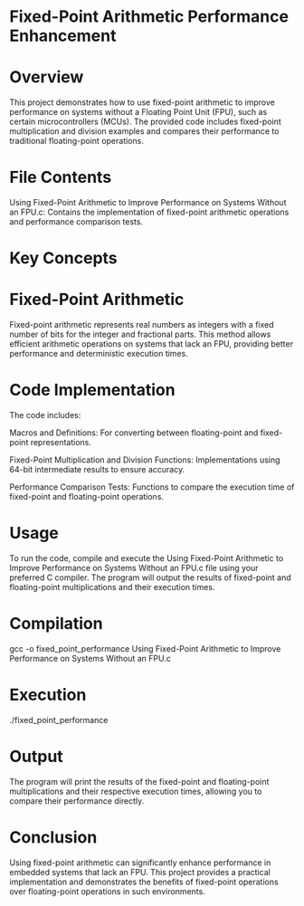 # Fixed-Point Arithmetic Performance Enhancement
# Overview
This project demonstrates how to use fixed-point arithmetic to improve performance on systems without 
a Floating Point Unit (FPU), such as certain microcontrollers (MCUs). The provided code includes fixed-point 
multiplication and division examples and compares their performance to traditional floating-point operations.

# File Contents
Using Fixed-Point Arithmetic to Improve Performance on Systems Without an FPU.c: Contains the implementation 
of fixed-point arithmetic operations and performance comparison tests.

# Key Concepts
# Fixed-Point Arithmetic
Fixed-point arithmetic represents real numbers as integers with a fixed number of bits for the integer and 
fractional parts. This method allows efficient arithmetic operations on systems that lack an FPU, providing 
better performance and deterministic execution times.

# Code Implementation
The code includes:

Macros and Definitions: For converting between floating-point and fixed-point representations.

Fixed-Point Multiplication and Division Functions: Implementations using 64-bit intermediate results to ensure accuracy.

Performance Comparison Tests: Functions to compare the execution time of fixed-point and floating-point operations.

# Usage
To run the code, compile and execute the Using Fixed-Point Arithmetic to Improve Performance on Systems Without an FPU.c 
file using your preferred C compiler. The program will output the results of fixed-point and floating-point multiplications and their execution times.

# Compilation
gcc -o fixed_point_performance Using Fixed-Point Arithmetic to Improve Performance on Systems Without an FPU.c

# Execution
./fixed_point_performance

# Output
The program will print the results of the fixed-point and floating-point multiplications and their respective 
execution times, allowing you to compare their performance directly.

# Conclusion
Using fixed-point arithmetic can significantly enhance performance in embedded systems that lack an FPU. 
This project provides a practical implementation and demonstrates the benefits of fixed-point operations over 
floating-point operations in such environments.
